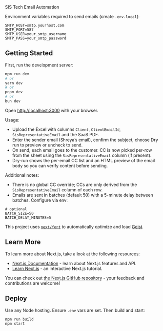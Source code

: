 SIS Tech Email Automation

Environment variables required to send emails (create `.env.local`):

```
SMTP_HOST=smtp.yourhost.com
SMTP_PORT=587
SMTP_USER=your_smtp_username
SMTP_PASS=your_smtp_password
```

## Getting Started

First, run the development server:

```bash
npm run dev
# or
yarn dev
# or
pnpm dev
# or
bun dev
```

Open [http://localhost:3000](http://localhost:3000) with your browser.

Usage:
- Upload the Excel with columns `Client`, `ClientEmailId`, `SisRepresentativeEmail` and the SaaS PDF.
- Enter the sender email (Shreya’s email), confirm the subject, choose Dry run to preview or uncheck to send.
- On send, each email goes to the customer. CC is now picked per-row from the sheet using the `SisRepresentativeEmail` column (if present).
- Dry-run shows the per-email CC list and an HTML preview of the email body so you can verify content before sending.

Additional notes:
- There is no global CC override; CCs are only derived from the `SisRepresentativeEmail` column of each row.
- Emails are sent in batches (default 50) with a 5-minute delay between batches. Configure via env:

```
# optional
BATCH_SIZE=50
BATCH_DELAY_MINUTES=5
```

This project uses [`next/font`](https://nextjs.org/docs/app/building-your-application/optimizing/fonts) to automatically optimize and load [Geist](https://vercel.com/font).

## Learn More

To learn more about Next.js, take a look at the following resources:

- [Next.js Documentation](https://nextjs.org/docs) - learn about Next.js features and API.
- [Learn Next.js](https://nextjs.org/learn) - an interactive Next.js tutorial.

You can check out [the Next.js GitHub repository](https://github.com/vercel/next.js) - your feedback and contributions are welcome!

## Deploy

Use any Node hosting. Ensure `.env` vars are set. Then build and start:

```bash
npm run build
npm start
```
